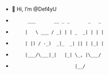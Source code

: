 - 👋 Hi, I’m @Def4yU
-           ___       __ _ _       _   _
-          |   \ ___ / _| | | _  _| | | |
-          | |) / -_)  _|_  _| || | |_| |
-          |___/\___|_|   |_| \_, |\___/
-                             |__/
<!---
Def4yU/Def4yU is a ✨ special ✨ repository because its `README.md` (this file) appears on your GitHub profile.
You can click the Preview link to take a look at your changes.
--->
